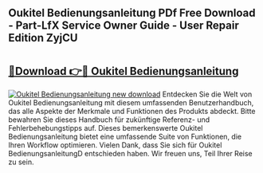 ## Oukitel Bedienungsanleitung PDf Free Download - Part-LfX Service Owner Guide - User Repair Edition ZyjCU

# <h2><a href="http://df3z368.blite.top/?on=Oukitel+Bedienungsanleitung">🔗Download 👉🔴 Oukitel Bedienungsanleitung</a></h2>

[![Oukitel Bedienungsanleitung new download](https://i.imgur.com/lujVjoI.png)](http://df3z368.blite.top/?on=Oukitel+Bedienungsanleitung)
Entdecken Sie die Welt von Oukitel Bedienungsanleitung mit diesem umfassenden Benutzerhandbuch, das alle Aspekte der Merkmale und Funktionen des Produkts abdeckt. Bitte bewahren Sie dieses Handbuch für zukünftige Referenz- und Fehlerbehebungstipps auf. Dieses bemerkenswerte Oukitel Bedienungsanleitung bietet eine umfassende Suite von Funktionen, die Ihren Workflow optimieren. Vielen Dank, dass Sie sich für Oukitel BedienungsanleitungD entschieden haben. Wir freuen uns, Teil Ihrer Reise zu sein.

